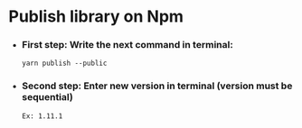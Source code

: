 # Publish library on Npm

- ### First step: Write the next command in terminal:

  `yarn publish --public`

- ### Second step: Enter new version in terminal (version must be sequential)

  `Ex: 1.11.1`
